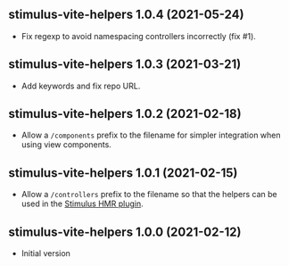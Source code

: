 [Stimulus HMR plugin]: https://github.com/ElMassimo/vite-plugin-stimulus-hmr

## stimulus-vite-helpers 1.0.4 (2021-05-24)

- Fix regexp to avoid namespacing controllers incorrectly (fix #1).

## stimulus-vite-helpers 1.0.3 (2021-03-21)

- Add keywords and fix repo URL.

## stimulus-vite-helpers 1.0.2  (2021-02-18)

- Allow a `/components` prefix to the filename for simpler integration when
using view components.

## stimulus-vite-helpers 1.0.1  (2021-02-15)

- Allow a `/controllers` prefix to the filename so that the helpers can be used
in the [Stimulus HMR plugin].

## stimulus-vite-helpers 1.0.0  (2021-02-12)

- Initial version
